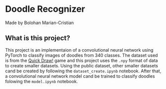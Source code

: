 # Doodle Recognizer

Made by Bolohan Marian-Cristian

## What is this project?

This project is an implementaion of a convolutional neural network using PyTorch to classify images of doodles from 340 classes. The dataset used is from the [Quick Draw!](https://github.com/googlecreativelab/quickdraw-dataset) game and this project uses the `.npy` format of data to create smaller datasets.
Using the public dataset, other smaller datasets cand be created by following the `dataset_create.ipynb` notebook. After that, a convolutional neural network model cand be trained to classify doodles folowing the `model.ipynb` notebook.